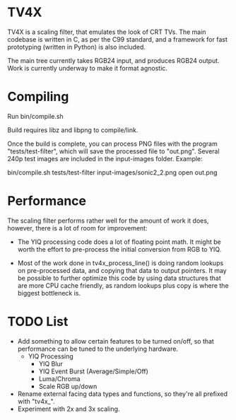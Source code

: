 TV4X
====

TV4X is a scaling filter, that emulates the look of CRT TVs. The main codebase is written in C, as per the C99 standard, and a framework for fast prototyping (written in Python) is also included.

The main tree currently takes RGB24 input, and produces RGB24 output. Work is currently underway to make it format agnostic.

Compiling
=========

Run bin/compile.sh

Build requires libz and libpng to compile/link.

Once the build is complete, you can process PNG files with the program "tests/test-filter", which will save the processed file to "out.png". Several 240p test images are included in the input-images folder. Example:

bin/compile.sh
tests/test-filter input-images/sonic2_2.png
open out.png

Performance
===========

The scaling filter performs rather well for the amount of work it does, however, there is a lot of room for improvement:

- The YIQ processing code does a lot of floating point math. It might be worth the
      effort to pre-process the initial conversion from RGB to YIQ.
    
- Most of the work done in tv4x_process_line() is doing random lookups on pre-processed
      data, and copying that data to output pointers. It may be possible to further optimize
      this code by using data structures that are more CPU cache friendly, as random lookups
      plus copy is where the biggest bottleneck is.


TODO List
=========

- Add something to allow certain features to be turned on/off, so that performance can be tuned to the underlying hardware.
    - YIQ Processing
        - YIQ Blur
        - YIQ Event Burst (Average/Simple/Off)
        - Luma/Chroma
        - Scale RGB up/down
- Rename external facing data types and functions, so they're all prefixed with "tv4x_".
- Experiment with 2x and 3x scaling.
